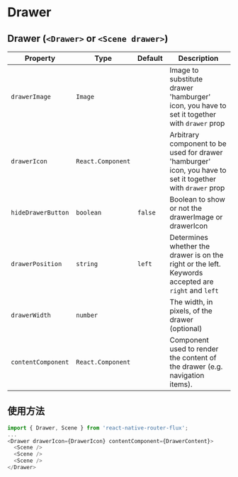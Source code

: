 # Drawer

## Drawer (`<Drawer>` or `<Scene drawer>`)

| Property           | Type              | Default | Description                                                                                                |
| ------------------ | ----------------- | ------- | ---------------------------------------------------------------------------------------------------------- |
| `drawerImage`      | `Image`           |         | Image to substitute drawer 'hamburger' icon, you have to set it together with `drawer` prop                |
| `drawerIcon`       | `React.Component` |         | Arbitrary component to be used for drawer 'hamburger' icon, you have to set it together with `drawer` prop |
| `hideDrawerButton` | `boolean`         | `false` | Boolean to show or not the drawerImage or drawerIcon                                                       |
| `drawerPosition`   | `string`          | `left`  | Determines whether the drawer is on the right or the left. Keywords accepted are `right` and `left`        |
| `drawerWidth`      | `number`          |         | The width, in pixels, of the drawer (optional)                                                             |
| `contentComponent`     | `React.Component` |  | Component used to render the content of the drawer (e.g. navigation items). |

## 使用方法

```js
import { Drawer, Scene } from 'react-native-router-flux';
...
<Drawer drawerIcon={DrawerIcon} contentComponent={DrawerContent}>
  <Scene />
  <Scene />
  <Scene />
</Drawer>
```
